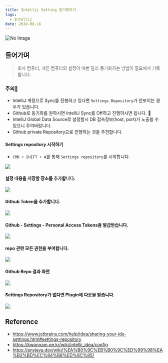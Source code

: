 ```yaml
---
title: Intellij Setting 동기화하기
tags:
  - Intellij
date: 2019-08-16
---
```


![No Image](/assets/logo/Intellij.png)

## 들어가며
> 회사 컴퓨터, 개인 컴퓨터의 설정이 매번 달라 동기화하는 방법이 필요해서 기록합니다.

### 주의👹
- IntelliJ 계정으로 Sync를 진행하고 있다면 `Settings Repository`가 안보이는 경우가 있습니다.
- Github로 동기화를 원하시면 IntelliJ Sync를 Off하고 진행하시면 됩니다. 🙌
- IntelliJ Global Data Source로 설정할시 DB 접속정보(host, port)가 노출될 수 있으니 주의바랍니다.
- Github private Repository으로 진행하는 것을 추천합니다.

#### Settings repository 시작하기
- `CMD + SHIFT + A`를 통해 `Settings repository`를 시작합니다.

![](/assets/posts/img/2019-08-16-20-41-09.png)


#### 설정 내용을 저장할 장소를 추가합니다.

![](/assets/posts/img/2019-08-16-20-42-49.png)

#### Github Token을 추가합니다.

![](/assets/posts/img/2019-08-16-20-43-41.png)


#### Github - Settings - Personal Access Tokens을 발급받습니다.

![](/assets/posts/img/2019-08-16-20-44-30.png)


#### repo 관련 모든 권한을 부여합니다.

![](/assets/posts/img/2019-08-16-20-44-53.png)


#### Github Repo 결과 화면
![](/assets/posts/img/2019-08-16-20-50-47.png)


#### Settings Repository가 없다면 Plugin에 다운을 받습니다.

![](/assets/posts/img/2019-08-16-20-51-44.png)

## Reference
- <https://www.jetbrains.com/help/idea/sharing-your-ide-settings.html#settings-repository>
- <https://kwonnam.pe.kr/wiki/intellij_idea/config>
- <https://anyjava.dev/wiki/%EA%B0%9C%EB%B0%9C%ED%99%98%EA%B2%BD%EC%84%B8%ED%8C%85/>